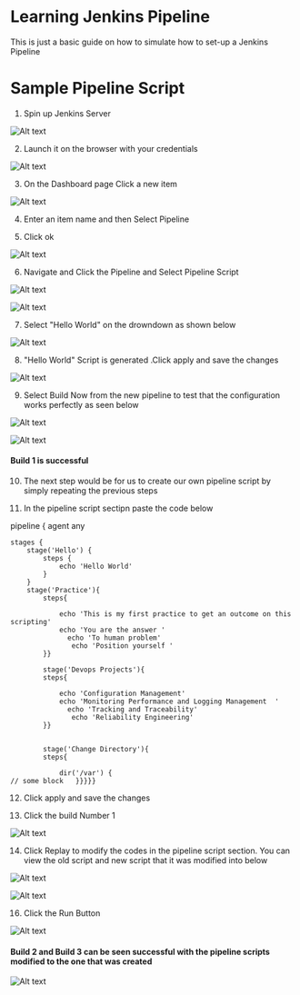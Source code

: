 # Learning Jenkins Pipeline

This is just a basic guide on how to simulate how to set-up a Jenkins Pipeline

# Sample Pipeline Script

1. Spin up Jenkins Server

![Alt text](image.png)

2. Launch it on the browser with your credentials

![Alt text](image-1.png)

3. On the Dashboard page Click a new item

![Alt text](image-2.png)

4. Enter an item name and then Select Pipeline

5. Click ok

![Alt text](image-3.png)

6. Navigate and Click the Pipeline and Select Pipeline Script

![Alt text](image-4.png)

![Alt text](image-5.png)

7. Select "Hello World" on the drowndown as shown below

![Alt text](image-6.png)

8. "Hello World" Script is generated .Click apply and save the changes

![Alt text](image-7.png)

9. Select Build Now from the new pipeline to test that the configuration works perfectly as seen below

![Alt text](image-8.png)

![Alt text](image-10.png)

#### Build 1 is successful

10. The next step would be for us to create our own pipeline script by simply repeating the previous steps

11. In the pipeline script sectipn paste the code below

pipeline {
agent any

    stages {
        stage('Hello') {
            steps {
                echo 'Hello World'
            }
        }
        stage('Practice'){
            steps{

                echo 'This is my first practice to get an outcome on this scripting'
                echo 'You are the answer '
                  echo 'To human problem'
                   echo 'Position yourself '
            }}

    		stage('Devops Projects'){
            steps{

                echo 'Configuration Management'
                echo 'Monitoring Performance and Logging Management  '
                  echo 'Tracking and Traceability'
                   echo 'Reliability Engineering'
            }}


            stage('Change Directory'){
            steps{

                dir('/var') {
    // some block   }}}}}

12. Click apply and save the changes

13. Click the build Number 1

![Alt text](image-11.png)

14. Click Replay to modify the codes in the pipeline script section.
    You can view the old script and new script that it was modified into below

![Alt text](image-12.png)

![Alt text](image-13.png)

16. Click the Run Button

![Alt text](image-14.png)

#### Build 2 and Build 3 can be seen successful with the pipeline scripts modified to the one that was created

![Alt text](image-15.png)
